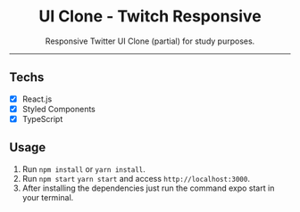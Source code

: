 <h1 align="center">
UI Clone - Twitch Responsive
</h1>

<p align="center">Responsive Twitter UI Clone (partial) for study purposes.</p>

<hr>

## Techs

- [x] React.js
- [x] Styled Components
- [x] TypeScript

## Usage

1. Run `npm install` or `yarn install`.<br />
2. Run `npm start` `yarn start` and access `http://localhost:3000`.<br />
3. After installing the dependencies just run the command expo start in your terminal.

